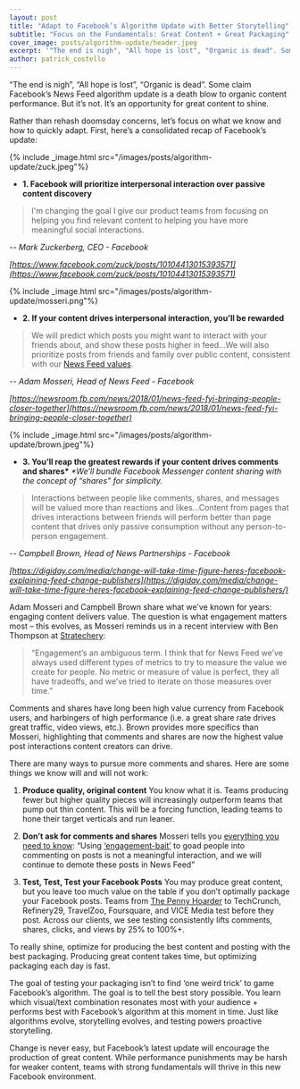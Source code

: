 ```yaml
---
layout: post
title: "Adapt to Facebook’s Algorithm Update with Better Storytelling"
subtitle: "Focus on the Fundamentals: Great Content + Great Packaging"
cover_image: posts/algorithm-update/header.jpeg
excerpt: '"The end is nigh", "All hope is lost", "Organic is dead". Some claim Facebook\’s News Feed algorithm update is a death blow to organic content performance. But it\’s not. It’s an opportunity for great content to shine.'
author: patrick_costello
---
```


“The end is nigh”, “All hope is lost”, “Organic is dead”. Some claim Facebook’s News Feed algorithm update is a death blow to organic content performance. But it’s not. It’s an opportunity for great content to shine.

Rather than rehash doomsday concerns, let’s focus on what we know and how to quickly adapt. First, here’s a consolidated recap of Facebook’s update:

{% include _image.html src="/images/posts/algorithm-update/zuck.jpeg"%}

- **1. Facebook will prioritize interpersonal interaction over passive content discovery**

> I'm changing the goal I give our product teams from focusing on helping you find relevant content to helping you have more meaningful social interactions.

<cite>-- Mark Zuckerberg, CEO - Facebook</cite>

<cite>[https://www.facebook.com/zuck/posts/10104413015393571](https://www.facebook.com/zuck/posts/10104413015393571)</cite>

{% include _image.html src="/images/posts/algorithm-update/mosseri.png"%}

- **2. If your content drives interpersonal interaction, you’ll be rewarded**

>We will predict which posts you might want to interact with your friends about, and show these posts higher in feed…We will also prioritize posts from friends and family over public content, consistent with our [News Feed values](https://newsroom.fb.com/news/2016/06/building-a-better-news-feed-for-you/).

<cite>-- Adam Mosseri, Head of News Feed - Facebook</cite>

<cite>[https://newsroom.fb.com/news/2018/01/news-feed-fyi-bringing-people-closer-together](https://newsroom.fb.com/news/2018/01/news-feed-fyi-bringing-people-closer-together)

{% include _image.html src="/images/posts/algorithm-update/brown.jpeg"%}

- **3. You’ll reap the greatest rewards if your content drives comments and shares\***
*\*We’ll bundle Facebook Messenger content sharing with the concept of “shares” for simplicity.*

>Interactions between people like comments, shares, and messages will be valued more than reactions and likes…Content from pages that drives interactions between friends will perform better than page content that drives only passive consumption without any person-to-person engagement.

<cite>-- Campbell Brown, Head of News Partnerships - Facebook</cite>

<cite>[https://digiday.com/media/change-will-take-time-figure-heres-facebook-explaining-feed-change-publishers](https://digiday.com/media/change-will-take-time-figure-heres-facebook-explaining-feed-change-publishers/)</cite>

Adam Mosseri and Campbell Brown share what we’ve known for years: engaging content delivers value. The question is what engagement matters most – this evolves, as Mosseri reminds us in a recent interview with Ben Thompson at [Stratechery](https://stratechery.com): 

> “Engagement’s an ambiguous term. I think that for News Feed we’ve always used different types of metrics to try to measure the value we create for people. No metric or measure of value is perfect, they all have tradeoffs, and we’ve tried to iterate on those measures over time.”

Comments and shares have long been high value currency from Facebook users, and harbingers of high performance (i.e. a great share rate drives great traffic, video views, etc.). Brown provides more specifics than Mosseri, highlighting that comments and shares are now the highest value post interactions content creators can drive. 

There are many ways to pursue more comments and shares. Here are some things we know will and will not work:

1. **Produce quality, original content**
You know what it is. Teams producing fewer but higher quality pieces will increasingly outperform teams that pump out thin content. This will be a forcing function, leading teams to hone their target verticals and run leaner. 

2. **Don’t ask for comments and shares**
Mosseri tells you [everything you need to know](https://newsroom.fb.com/news/2018/01/news-feed-fyi-bringing-people-closer-together/): “Using [‘engagement-bait’](https://newsroom.fb.com/news/2017/12/news-feed-fyi-fighting-engagement-bait-on-facebook) to goad people into commenting on posts is not a meaningful interaction, and we will continue to demote these posts in News Feed” 

3. **Test, Test, Test your Facebook Posts**
You may produce great content, but you leave too much value on the table if you don’t optimally package your Facebook posts. Teams from [The Penny Hoarder](https://www.naytev.com/case-studies/taylor-media-naytev.pdf) to TechCrunch, Refinery29, TravelZoo, Foursquare, and VICE Media test before they post. Across our clients, we see testing consistently lifts comments, shares, clicks, and views by 25% to 100%+.

To really shine, optimize for producing the best content and posting with the best packaging. Producing great content takes time, but optimizing packaging each day is fast. 

The goal of testing your packaging isn’t to find ‘one weird trick’ to game Facebook’s algorithm. The goal is to tell the best story possible. You learn which visual/text combination resonates most with your audience + performs best with Facebook’s algorithm at this moment in time. Just like algorithms evolve, storytelling evolves, and testing powers proactive storytelling.

Change is never easy, but Facebook’s latest update will encourage the production of great content. 
While performance punishments may be harsh for weaker content, teams with strong fundamentals will thrive in this new Facebook environment.
